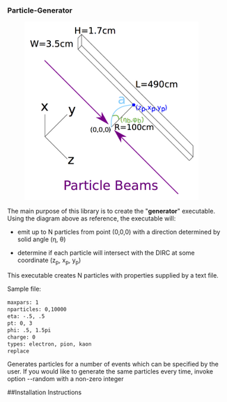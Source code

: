 ### Particle-Generator

<figure>
	<img src="https://github.com/wcarvalho/dirc-detector/blob/master/img/beams.jpg?raw=true" alt="beams" style="width: 400px;"/>
  <figcaption> </figcaption>
</figure>

The main purpose of this library is to create the "**generator**" executable. Using the diagram above as reference, the executable will:
- <p>emit up to N particles from point (0,0,0) with a direction determined by solid angle (&#951;, &#952;)<p>
- determine if each particle will intersect with the DIRC at some coordinate (z<sub>p</sub>, x<sub>p</sub>, y<sub>p</sub>)


This executable creates N particles with properties supplied by a text file.

Sample file:
```
maxpars: 1
nparticles: 0,10000
eta: -.5, .5
pt: 0, 3
phi: .5, 1.5pi
charge: 0
types: electron, pion, kaon
replace
```




Generates particles for a number of events which can be specified by the user.
If you would like to generate the same particles every time, invoke option --random with a non-zero integer

##Installation Instructions